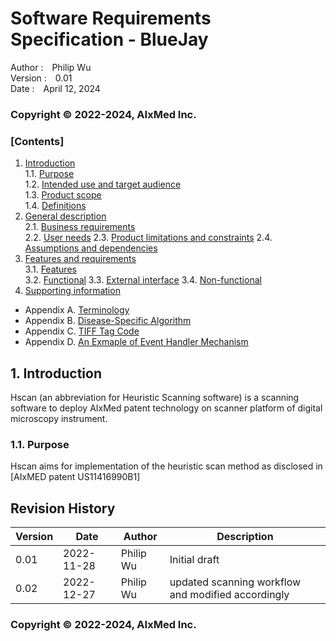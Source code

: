 # Software Requirements Specification - BlueJay

Author
:&emsp;Philip Wu  
Version
:&emsp;0.01  
Date
:&emsp;April 12, 2024  

### Copyright &copy; 2022-2024, AIxMed Inc.

### [Contents]
1. [Introduction](#1.)  
	1.1. [Purpose](#1.1.)  
	1.2. [Intended use and target audience](#1.2.)  
	1.3. [Product scope](#1.3.)  
	1.4. [Definitions](#1.4.)  
2. [General description](#2.)  
	2.1. [Business requirements](#2.1.)  
	2.2. [User needs](#2.2.)
  2.3. [Product limitations and constraints](#2.3.)
  2.4. [Assumptions and dependencies](#2.4.)
3. [Features and requirements](#3.)  
	3.1. [Features](#3.1.)  
	3.2. [Functional](#3.2.)
  3.3. [External interface](#3.3.)
  3.4. [Non-functional](#3.4.) 
4. [Supporting information](#4.)
- Appendix A.	[Terminology](#0.1.)  
- Appendix B.	[Disease-Specific Algorithm](#0.2.)
- Appendix C.	[TIFF Tag Code](#0.3.)
- Appendix D.	[An Exmaple of Event Handler Mechanism](#0.4.)

## 1. Introduction <a class="anchor" id="1."></a>
Hscan (an abbreviation for Heuristic Scanning software) is a scanning software to deploy AIxMed patent technology on scanner platform of digital microscopy instrument.
### 1.1. Purpose <a class="anchor" id="1.1."></a>
Hscan aims for implementation of the heuristic scan method as disclosed in [AIxMED patent US11416990B1]
## Revision History
| Version | Date | Author | Description |
|---------|------|--------|----------|
| 0.01 | 2022-11-28 | Philip Wu | Initial draft |
| 0.02 | 2022-12-27 | Philip Wu | updated scanning workflow and modified accordingly |
### Copyright &copy; 2022-2024, AIxMed Inc.
